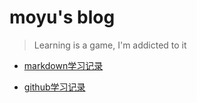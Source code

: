 # moyu's blog

> Learning is a game, I'm addicted to it

+ [markdown学习记录](subMenu/markdown.md)

+ [github学习记录](subMenu/github.md)

